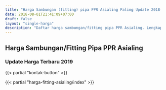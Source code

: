```yaml
---
title: "Harga Sambungan (fitting) pipa PPR Asialing Paling Update 2018-2019"
date: 2018-08-01T21:41:09+07:00
draft: false
layout: "single-harga"
description: "Daftar harga sambungan/fitting pipa PPR Asialing. Lengkap berbagai jenis dan ukuran. Dapatkan harga terbaik dari kami."
---
```


## Harga Sambungan/Fitting Pipa PPR Asialing
### Update Harga Terbaru 2019

{{< partial "kontak-button" >}}

{{< partial "harga-fitting-asialing/index" >}}

